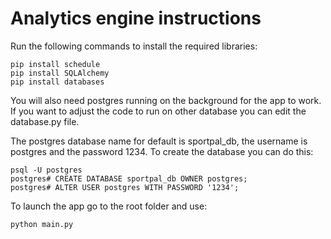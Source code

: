 # Analytics engine instructions

Run the following commands to install the required libraries:

```
pip install schedule
pip install SQLAlchemy
pip install databases
```

You will also need postgres running on the background for the app to work. If you want to adjust the code to run on other database you can edit the database.py file.

The postgres database name for default is sportpal_db, the username is postgres and the password 1234. To create the database you can do this:

```
psql -U postgres
postgres# CREATE DATABASE sportpal_db OWNER postgres;
postgres# ALTER USER postgres WITH PASSWORD '1234';
```

To launch the app go to the root folder and use:

```
python main.py
```
